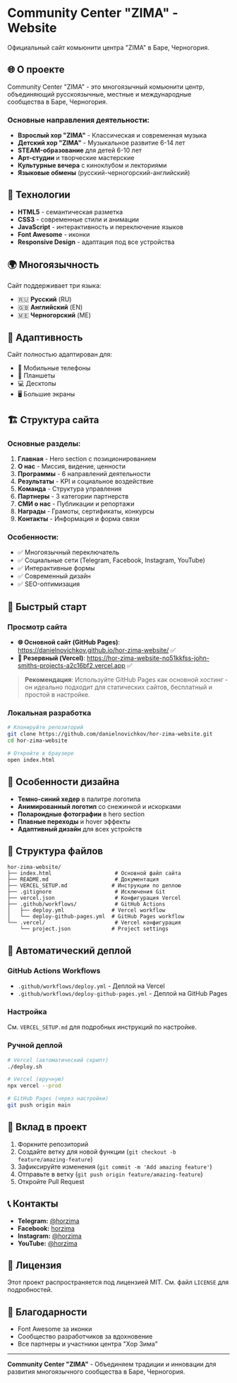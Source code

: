 # Community Center "ZIMA" - Website

Официальный сайт комьюнити центра "ZIMA" в Баре, Черногория.

## 🌐 О проекте

Community Center "ZIMA" - это многоязычный комьюнити центр, объединяющий русскоязычные, местные и международные сообщества в Баре, Черногория.

### Основные направления деятельности:
- **Взрослый хор "ZIMA"** - Классическая и современная музыка
- **Детский хор "ZIMA"** - Музыкальное развитие 6-14 лет
- **STEAM-образование** для детей 6-10 лет
- **Арт-студии** и творческие мастерские
- **Культурные вечера** с киноклубом и лекториями
- **Языковые обмены** (русский-черногорский-английский)

## 🚀 Технологии

- **HTML5** - семантическая разметка
- **CSS3** - современные стили и анимации
- **JavaScript** - интерактивность и переключение языков
- **Font Awesome** - иконки
- **Responsive Design** - адаптация под все устройства

## 🌍 Многоязычность

Сайт поддерживает три языка:
- 🇷🇺 **Русский** (RU)
- 🇬🇧 **Английский** (EN) 
- 🇲🇪 **Черногорский** (ME)

## 📱 Адаптивность

Сайт полностью адаптирован для:
- 📱 Мобильные телефоны
- 📱 Планшеты
- 💻 Десктопы
- 🖥️ Большие экраны

## 🏗️ Структура сайта

### Основные разделы:
1. **Главная** - Hero section с позиционированием
2. **О нас** - Миссия, видение, ценности
3. **Программы** - 6 направлений деятельности
4. **Результаты** - KPI и социальное воздействие
5. **Команда** - Структура управления
6. **Партнеры** - 3 категории партнерств
7. **СМИ о нас** - Публикации и репортажи
8. **Награды** - Грамоты, сертификаты, конкурсы
9. **Контакты** - Информация и форма связи

### Особенности:
- ✅ Многоязычный переключатель
- ✅ Социальные сети (Telegram, Facebook, Instagram, YouTube)
- ✅ Интерактивные формы
- ✅ Современный дизайн
- ✅ SEO-оптимизация

## 🚀 Быстрый старт

### Просмотр сайта
- **🌐 Основной сайт (GitHub Pages)**: https://danielnovichkov.github.io/hor-zima-website/ ✅
- **🔄 Резервный (Vercel)**: https://hor-zima-website-no51kkfss-john-smiths-projects-a2c16bf2.vercel.app ✅

> **Рекомендация**: Используйте GitHub Pages как основной хостинг - он идеально подходит для статических сайтов, бесплатный и простой в настройке.

### Локальная разработка
```bash
# Клонируйте репозиторий
git clone https://github.com/danielnovichkov/hor-zima-website.git
cd hor-zima-website

# Откройте в браузере
open index.html
```

## 🎨 Особенности дизайна

- **Темно-синий хедер** в палитре логотипа
- **Анимированный логотип** со снежинкой и искорками
- **Полароидные фотографии** в hero section
- **Плавные переходы** и hover эффекты
- **Адаптивный дизайн** для всех устройств

## 📁 Структура файлов

```
hor-zima-website/
├── index.html                    # Основной файл сайта
├── README.md                     # Документация
├── VERCEL_SETUP.md              # Инструкции по деплою
├── .gitignore                    # Исключения Git
├── vercel.json                   # Конфигурация Vercel
├── .github/workflows/            # GitHub Actions
│   ├── deploy.yml               # Vercel workflow
│   └── deploy-github-pages.yml  # GitHub Pages workflow
└── .vercel/                      # Vercel конфигурация
    └── project.json             # Project settings
```

## 🔄 Автоматический деплой

### GitHub Actions Workflows
- `.github/workflows/deploy.yml` - Деплой на Vercel
- `.github/workflows/deploy-github-pages.yml` - Деплой на GitHub Pages

### Настройка
См. `VERCEL_SETUP.md` для подробных инструкций по настройке.

### Ручной деплой
```bash
# Vercel (автоматический скрипт)
./deploy.sh

# Vercel (вручную)
npx vercel --prod

# GitHub Pages (через настройки)
git push origin main
```

## 🤝 Вклад в проект

1. Форкните репозиторий
2. Создайте ветку для новой функции (`git checkout -b feature/amazing-feature`)
3. Зафиксируйте изменения (`git commit -m 'Add amazing feature'`)
4. Отправьте в ветку (`git push origin feature/amazing-feature`)
5. Откройте Pull Request

## 📞 Контакты

- **Telegram:** [@horzima](https://t.me/horzima)
- **Facebook:** [horzima](https://facebook.com/horzima)
- **Instagram:** [@horzima](https://instagram.com/horzima)
- **YouTube:** [@horzima](https://youtube.com/@horzima)

## 📄 Лицензия

Этот проект распространяется под лицензией MIT. См. файл `LICENSE` для подробностей.

## 🙏 Благодарности

- Font Awesome за иконки
- Сообщество разработчиков за вдохновение
- Все партнеры и участники центра "Хор Зима"

---

**Community Center "ZIMA"** - Объединяем традиции и инновации для развития многоязычного сообщества в Баре, Черногория.
